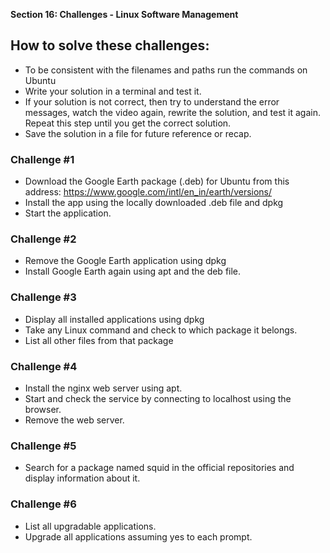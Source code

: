 **Section 16: Challenges - Linux Software Management**

## How to solve these challenges:
- To be consistent with the filenames and paths run the commands on Ubuntu
- Write your solution in a terminal and test it.
- If your solution is not correct, then try to understand the error messages, watch the video again, rewrite the solution, and test it again. Repeat this step until you get the correct solution.
- Save the solution in a file for future reference or recap.

### Challenge #1
- Download the Google Earth package (.deb) for Ubuntu from this address: https://www.google.com/intl/en_in/earth/versions/
- Install the app using the locally downloaded .deb file and dpkg
- Start the application.

### Challenge #2
- Remove the Google Earth application using dpkg
- Install Google Earth again using apt and the deb file.

### Challenge #3
- Display all installed applications using dpkg
- Take any Linux command and check to which package it belongs.
- List all other files from that package

### Challenge #4
- Install the nginx web server using apt.
- Start and check the service by connecting to localhost using the browser.
- Remove the web server.

### Challenge #5
- Search for a package named squid in the official repositories and display information about it.

### Challenge #6
- List all upgradable applications.
- Upgrade all applications assuming yes to each prompt.